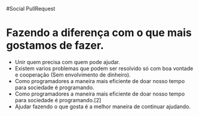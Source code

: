 #Social PullRequest
# Fazendo a diferença com o que mais gostamos de fazer.

* Unir quem precisa com quem pode ajudar.
* Existem varios problemas que podem ser resolvido só com boa vontade e cooperação (Sem envolvimento de dinheiro).
* Como programadores a maneira mais eficiente de doar nosso tempo para sociedade é programando.
* Como programadores a maneira mais eficiente de doar nosso tempo para sociedade é programando.[2]
* Ajudar fazendo o que gosta é a melhor maneira de continuar ajudando.

